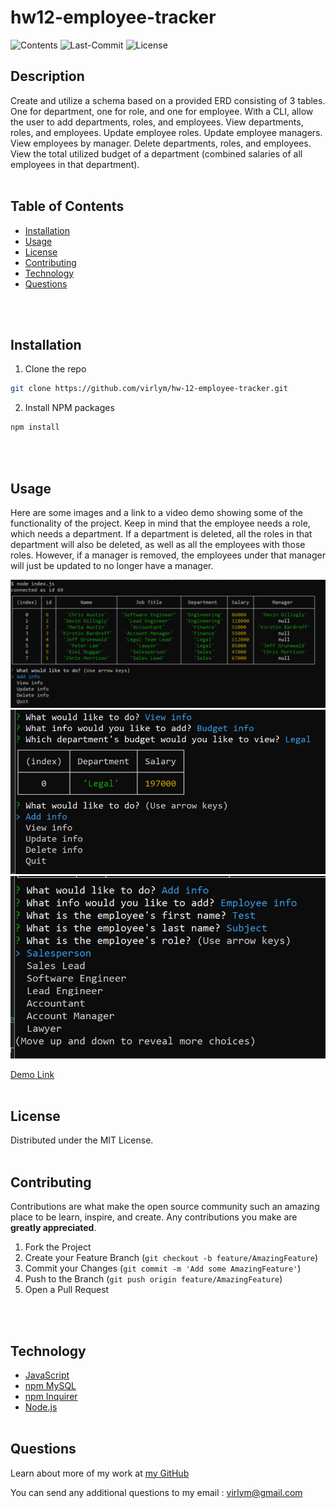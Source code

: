 # **hw12-employee-tracker**
  ![Contents](https://img.shields.io/github/languages/top/virlym/hw12-employee-tracker)
  ![Last-Commit](https://img.shields.io/github/last-commit/virlym/hw12-employee-tracker)
  ![License](https://img.shields.io/github/license/virlym/hw12-employee-tracker)
  ## **Description**
  
  Create and utilize a schema based on a provided ERD consisting of 3 tables. One for department, one for role, and one for employee. With a CLI, allow the user to add departments, roles, and employees. View departments, roles, and employees. Update employee roles. Update employee managers. View employees by manager. Delete departments, roles, and employees. View the total utilized budget of a department (combined salaries of all employees in that department).
  <br><br>
  
  ## **Table of Contents**
  
  * [Installation](#Installation)
  * [Usage](#Usage)
  * [License](#License)
  * [Contributing](#Contributing)
  * [Technology](#Technology)
  * [Questions](#Questions)
  
  <br><br>
  
  ## **Installation**
  
  1. Clone the repo
  ```sh
  git clone https://github.com/virlym/hw-12-employee-tracker.git
  ``` 
  2. Install NPM packages
  ```sh
  npm install
  ```
  <br><br>
  
  ## **Usage**
  Here are some images and a link to a video demo showing some of the functionality of the project. Keep in mind that the employee needs a role, which needs a department. If a department is deleted, all the roles in that department will also be deleted, as well as all the employees with those roles. However, if a manager is removed, the employees under that manager will just be updated to no longer have a manager.

  ![Start](./assets/start.PNG)
  ![BudgetView](./assets/legalBudget.PNG)
  ![AddEmployeeExample](./assets/employeeAddExample.PNG)

  [Demo Link](https://drive.google.com/file/d/1IvIJfUpSEBasd2nFGNy48lWPu_xwLbh1/view)
  <br><br>
  
  ## **License**
  
  Distributed under the MIT License.
  <br><br>
  
  ## **Contributing**
  Contributions are what make the open source community such an amazing place to be learn, inspire, and create. Any contributions you make are **greatly appreciated**.
  
  1. Fork the Project
  2. Create your Feature Branch (`git checkout -b feature/AmazingFeature`)
  3. Commit your Changes (`git commit -m 'Add some AmazingFeature'`)
  4. Push to the Branch (`git push origin feature/AmazingFeature`)
  5. Open a Pull Request
  
  <br><br>
  
  ## **Technology**
  - [JavaScript](https://www.javascript.com/)
  - [npm MySQL](https://www.npmjs.com/package/mysql)
  - [npm Inquirer](https://www.npmjs.com/package/inquirer)
  - [Node.js](https://nodejs.org/en/)
  <br><br>
  
  ## **Questions**
  Learn about more of my work at [my GitHub](https://github.com/virlym)
  
  You can send any additional questions to my email : virlym@gmail.com
  <br><br><br><br>
